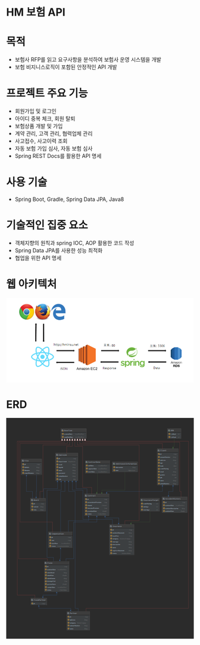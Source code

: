 # HM 보험 API

# 목적

- 보험사 RFP를 읽고 요구사항을 분석하여 보험사 운영 시스템을 개발
- 보험 비지니스로직이 포함된 안정적인 API 개발

# 프로젝트 주요 기능

- 회원가입 및 로그인
- 아이디 중복 체크, 회원 탈퇴
- 보험상품 개발 및 가입
- 계약 관리, 고객 관리,  협력업체 관리
- 사고접수, 사고이력 조회
- 자동 보험 가입 심사, 자동 보험 심사
- Spring REST Docs를 활용한 API 명세

# 사용 기술

- Spring Boot, Gradle, Spring Data JPA, Java8

# 기술적인 집중 요소

- 객체지향의 원칙과 spring IOC, AOP 활용한 코드 작성
- Spring Data JPA를 사용한 성능 최적화
- 협업을 위한 API 명세

# 웹 아키텍처

![./architecture.jpg](./architecture.jpg)

# ERD

![./ERD.png](./ERD.png)
